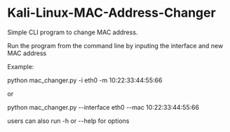 # Kali-Linux-MAC-Address-Changer

Simple CLI program to change MAC address. 

Run the program from the command line by inputing the interface and new MAC address 

Example: 

python mac_changer.py -i eth0 -m 10:22:33:44:55:66

or

python mac_changer.py --interface eth0 --mac 10:22:33:44:55:66

users can also run -h or --help for options 
